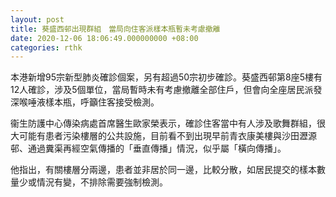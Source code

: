 ```yaml
---
layout: post
title: 葵盛西邨出現群組　當局向住客派樣本瓶暫未考慮撤離
date: 2020-12-06 18:06:49.000000000 +08:00
categories: rthk
---
```


本港新增95宗新型肺炎確診個案，另有超過50宗初步確診。葵盛西邨第8座5樓有12人確診，涉及5個單位，當局暫時未有考慮撤離全部住戶，但會向全座居民派發深喉唾液樣本瓶，呼籲住客接受檢測。

衞生防護中心傳染病處首席醫生歐家榮表示，確診住客當中有人涉及歌舞群組，很大可能有患者污染樓層的公共設施，目前看不到出現早前青衣康美樓與沙田瀝源邨、通過糞渠再經空氣傳播的「垂直傳播」情況，似乎屬「橫向傳播」。

他指出，有關樓層分兩邊，患者並非居於同一邊，比較分散，如居民提交的樣本數量少或情況有變，不排除需要強制檢測。

